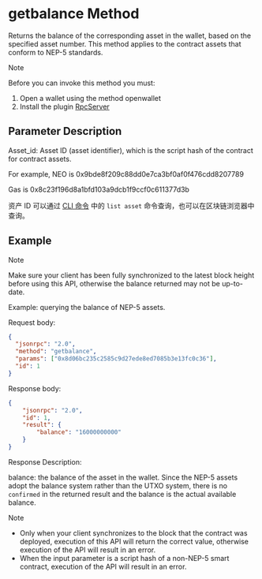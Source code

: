 ﻿# getbalance Method

Returns the balance of the corresponding asset in the wallet, based on the specified asset number. This method applies to the contract assets that conform to NEP-5 standards.

> [!Note]
>
> Before you can invoke this method you must:
>
> 1. Open a wallet using the method openwallet
> 2. Install the plugin [RpcServer](https://github.com/neo-project/neo-modules/releases) 

## Parameter Description

Asset_id: Asset ID (asset identifier), which is the script hash of the contract for contract assets.

For example, NEO is 0x9bde8f209c88dd0e7ca3bf0af0f476cdd8207789

Gas is 0x8c23f196d8a1bfd103a9dcb1f9ccf0c611377d3b

资产 ID 可以通过 [CLI 命令](../../../../node/cli/cli.md) 中的 `list asset` 命令查询，也可以在区块链浏览器中查询。

## Example

> [!Note]
>
> Make sure your client has been fully synchronized to the latest block height before using this API, otherwise the balance returned may not be up-to-date.

Example: querying the balance of NEP-5 assets.

Request body:

```json
{
  "jsonrpc": "2.0",
  "method": "getbalance",
  "params": ["0x8d06bc235c2585c9d27ede8ed7085b3e13fc0c36"],
  "id": 1
}
```

Response body:

```json
{
    "jsonrpc": "2.0",
    "id": 1,
    "result": {
        "balance": "16000000000"
    }
}
```

Response Description:

balance: the balance of the asset in the wallet. Since the NEP-5 assets adopt the balance system rather than the UTXO system, there is no `confirmed` in the returned result and the balance is the actual available balance.

> [!Note]
>
> * Only when your client synchronizes to the block that the contract was deployed, execution of this API will return the correct value, otherwise execution of the API will result in an error.
> * When the input parameter is a script hash of a non-NEP-5 smart contract, execution of the API will result in an error.
